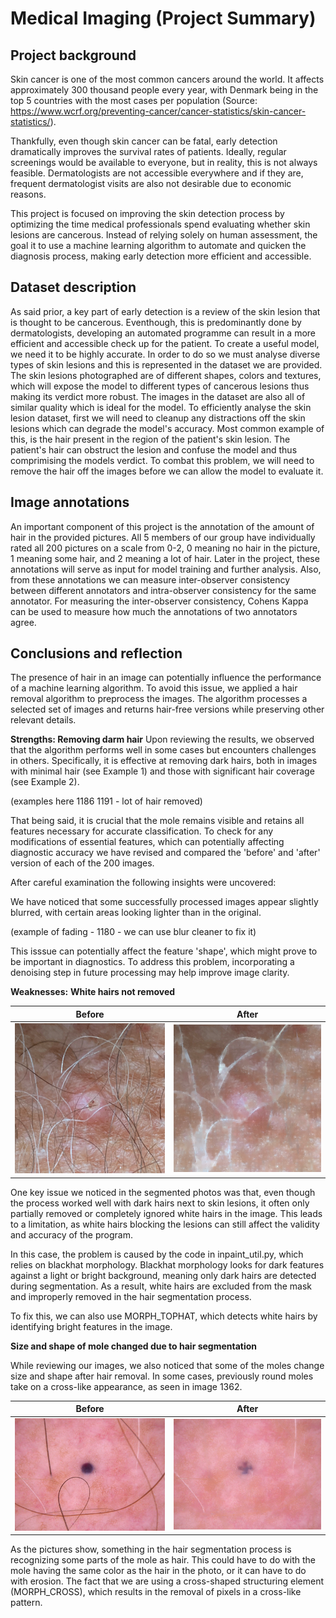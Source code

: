 # Medical Imaging (Project Summary)

## Project background
Skin cancer is one of the most common cancers around the world. It affects approximately 300 thousand people every year, with Denmark being in the top 5 countries with the most cases per population (Source: https://www.wcrf.org/preventing-cancer/cancer-statistics/skin-cancer-statistics/).

Thankfully, even though skin cancer can be fatal, early detection dramatically improves the survival rates of patients. Ideally, regular screenings would be available to everyone, but in reality, this is not always feasible. Dermatologists are not accessible everywhere and if they are, frequent dermatologist visits are also not desirable due to economic reasons. 

This project is focused on improving the skin detection process by optimizing the time medical professionals spend evaluating whether skin lesions are cancerous.  Instead of relying solely on human assessment, the goal it to use a machine learning algorithm to automate and quicken the diagnosis process, making early detection more efficient and accessible.

## Dataset description
As said prior, a key part of early detection is a review of the skin lesion that is thought to be cancerous. Eventhough, this is predominantly done by dermatologists, developing an automated programme can result in a more efficient and accessible check up for the patient. To create a useful model, we need it to be highly accurate. In order to do so we must analyse diverse types of skin lesions and this is represented in the dataset we are provided. The skin lesions photographed are of different shapes, colors and textures, which will expose the model to different types of cancerous lesions thus making its verdict more robust. The images in the dataset are also all of similar quality which is ideal for the model. To efficiently analyse the skin lesion dataset, first we will need to cleanup any distractions off the skin lesions which can degrade the model's accuracy. Most common example of this, is the hair present in the region of the patient's skin lesion. The patient's hair can obstruct the lesion and confuse the model and thus comprimising the models verdict. To combat this problem, we will need to remove the hair off the images before we can allow the model to evaluate it. 

## Image annotations
An important component of this project is the annotation of the amount of hair in the provided pictures. All 5 members of our group have individually rated all 200 pictures on a scale from 0-2, 0 meaning no hair in the picture, 1 meaning some hair, and 2 meaning a lot of hair. Later in the project, these annotations will serve as input for model training and further analysis. Also, from these annotations we can measure inter-observer consistency between different annotators and intra-observer consistency for the same annotator. For measuring the inter-observer consistency, Cohens Kappa can be used to measure how much the annotations of two annotators agree.

 ## Conclusions and reflection

The presence of hair in an image can potentially influence the performance of a machine learning algorithm. To avoid this issue, we applied a hair removal algorithm to preprocess the images. The algorithm processes a selected set of images and returns hair-free versions while preserving other relevant details.

**Strengths: Removing darm hair**
Upon reviewing the results, we observed that the algorithm performs well in some cases but encounters challenges in others. Specifically, it is effective at removing dark hairs, both in images with minimal hair (see Example 1) and those with significant hair coverage (see Example 2).

(examples here 1186
1191 - lot of hair removed)

That being said, it is crucial that the mole remains visible and retains all features necessary for accurate classification. 
To check for any modifications of essential features, which can potentially affecting diagnostic accuracy we have revised and compared the 'before' and 'after' version of each of the 200 images.

After careful examination the following insights were uncovered:

We have noticed that some successfully processed images appear slightly blurred, with certain areas looking lighter than in the original. 

(example of fading - 1180 - we can use blur cleaner to fix it)

This isssue can potentially affect the feature 'shape', which might prove to be important in diagnostics. To address this problem, incorporating a denoising step in future processing may help improve image clarity. 

**Weaknesses:** 
**White hairs not removed**

| Before | After |
|---------|---------|
| ![Alt text](example_photos/img_1287.png) | ![Alt text](example_photos/img_after_1287.png) |

One key issue we noticed in the segmented photos was that, even though the process worked well with dark hairs next to skin lesions, it often only partially removed or completely ignored white hairs in the image. This leads to a limitation, as white hairs blocking the lesions can still affect the validity and accuracy of the program.

In this case, the problem is caused by the code in inpaint_util.py, which relies on blackhat morphology. Blackhat morphology looks for dark features against a light or bright background, meaning only dark hairs are detected during segmentation. As a result, white hairs are excluded from the mask and improperly removed in the hair segmentation process.

To fix this, we can also use MORPH_TOPHAT, which detects white hairs by identifying bright features in the image.

**Size and shape of mole changed due to hair segmentation**

While reviewing our images, we also noticed that some of the moles change size and shape after hair removal. In some cases, previously round moles take on a cross-like appearance, as seen in image 1362.

| Before | After |
|---------|---------|
| ![Alt text](example_photos/img_1362.png) | ![Alt text](example_photos/img_after_1362.png) |

As the pictures show, something in the hair segmentation process is recognizing some parts of the mole as hair. This could have to do with the mole having the same color as the hair in the photo, or it can have to do with erosion. The fact that we are using a cross-shaped structuring element (MORPH_CROSS), which results in the removal of pixels in a cross-like pattern.


 
